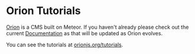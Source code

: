 # Orion Tutorials
[Orion](https://github.com/orionjs/core) is a CMS built on Meteor. If you haven't already please check out the current [Documentation](http://orionjs.org/docs/introduction) as that will be updated as Orion evolves.

You can see the tutorials at [orionjs.org/tutorials](http://orionjs.org/tutorials).
